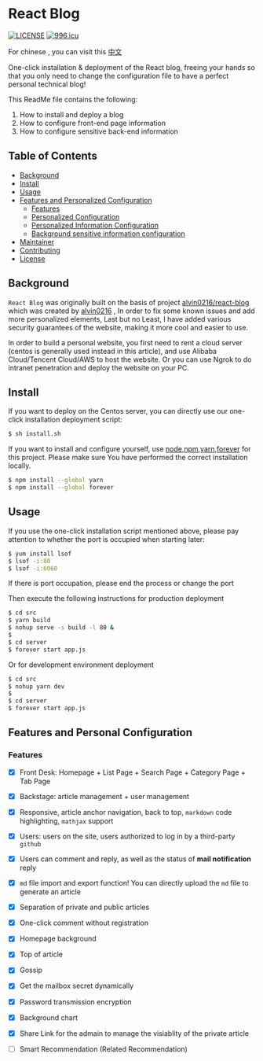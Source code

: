 # React Blog 


[![LICENSE](https://img.shields.io/badge/license-Anti%20996-blue.svg)](https://github.com/996icu/996.ICU/blob/master/LICENSE)
[![996.icu](https://img.shields.io/badge/link-996.icu-red.svg)](https://996.icu)


For chinese , you can visit this [中文](https://github.com/faultaddr/react-blog/blob/main/README.zh-CN.md)

One-click installation & deployment of the React blog, freeing your hands so that you only need to change the configuration file to have a perfect personal technical blog!

This ReadMe file contains the following:

1. How to install and deploy a blog
2. How to configure front-end page information
3. How to configure sensitive back-end information


## Table of Contents

- [Background](#Background)
- [Install](#Install)
- [Usage](#Usage)
- [Features and Personalized Configuration](#Features-and-Personal-Configuration)
     - [Features](#Features)
     - [Personalized Configuration](#Personalized-Configuration)
     - [Personalized Information Configuration](#Personalized-Information-Configuration)
     - [Background sensitive information configuration](#Background-sensitive-information-configuration)
- [Maintainer](#Maintainer)
- [Contributing](#Contributing)
- [License](License)

## Background

`React Blog` was originally built on the basis of project [alvin0216/react-blog](https://github.com/alvin0216/react-blog) which was created by [alvin0216](https://github.com/alvin0216) , In order to fix some known issues and add more personalized elements, Last but no Least, I have added various security guarantees of the website, making it more cool and easier to use.


In order to build a personal website, you first need to rent a cloud server (centos is generally used instead in this article), and use Alibaba Cloud/Tencent Cloud/AWS to host the website. Or you can use Ngrok to do intranet penetration and deploy the website on your PC.


## Install

If you want to deploy on the Centos server, you can directly use our one-click installation deployment script:
```sh
$ sh install.sh
```
If you want to install and configure yourself, use [node](http://nodejs.org),[npm](https://npmjs.com),[yarn](),[forever]() for this project. Please make sure You have performed the correct installation locally.

```sh
$ npm install --global yarn
$ npm install --global forever
```


## Usage

If you use the one-click installation script mentioned above, please pay attention to whether the port is occupied when starting later:

```sh
$ yum install lsof
$ lsof -i:80
$ lsof -i:6060
```
If there is port occupation, please end the process or change the port

Then execute the following instructions for production deployment

```sh
$ cd src
$ yarn build
$ nohup serve -s build -l 80 &
$
$ cd server
$ forever start app.js
```

Or for development environment deployment

```sh
$ cd src
$ nohup yarn dev
$
$ cd server
$ forever start app.js
```



## Features and Personal Configuration

### Features

- [x] Front Desk: Homepage + List Page + Search Page + Category Page + Tab Page
- [x] Backstage: article management + user management
- [x] Responsive, article anchor navigation, back to top, `markdown` code highlighting, `mathjax` support
- [x] Users: users on the site, users authorized to log in by a third-party `github`
- [x] Users can comment and reply, as well as the status of **mail notification** reply
- [x] `md` file import and export function! You can directly upload the `md` file to generate an article
- [x] Separation of private and public articles
- [x] One-click comment without registration
- [x] Homepage background
- [x] Top of article
- [x] Gossip
- [x] Get the mailbox secret dynamically
- [x] Password transmission encryption
- [x] Background chart
- [x] Share Link for the admain to manage the visiablity of the private article
- [ ] Smart Recommendation (Related Recommendation)

